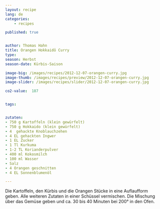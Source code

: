 ```yaml
---
layout: recipe
lang: de
categories:
    - recipes

published: true


author: Thomas Hahn
title: Orangen Hokkaidō Curry
type: 
season: Herbst
season-date: Kürbis-Saison

image-big: /images/recipes/2012-12-07-orangen-curry.jpg
image-thumb: /images/recipes/preview/2012-12-07-orangen-curry.jpg
image-slider: /images/recipes/slider/2012-12-07-orangen-curry.jpg

co2-value:  187


tags:


zutaten:
- 750 g Kartoffeln (klein gewürfelt)
- 750 g Hokkaido (klein gewürfelt)
- 4  gehackte Knoblauchzehen
- 4 EL gehackten Ingwer
- 1 EL Zucker
- 1 Tl Kurkuma
- 1-2 TL Korianderpulver
- 400 ml Kokosmilch
- 100 ml Wasser
- Salz
- 4 Orangen geschnitten
- 4 EL Sonnenblumenöl

---
```


Die Kartoffeln, den Kürbis und die Orangen Stücke in eine Auflaufform geben. 
Alle weiteren Zutaten in einer Schüssel vermischen. Die Mischung über das Gemüse geben und  ca. 30 bis 40 Minuten bei 200° in den Ofen. 